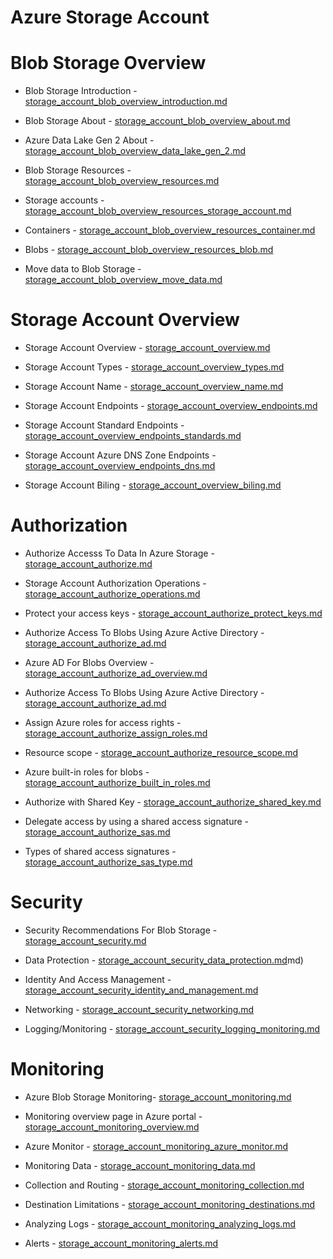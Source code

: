 # Azure Storage Account

# Blob Storage Overview

- Blob Storage Introduction - [storage_account_blob_overview_introduction.md](storage_account_blob_overview_introduction.md)

- Blob Storage About - [storage_account_blob_overview_about.md](storage_account_blob_overview_about.md)

- Azure Data Lake Gen 2 About - [storage_account_blob_overview_data_lake_gen_2.md](storage_account_blob_overview_data_lake_gen_2.md)

- Blob Storage Resources - [storage_account_blob_overview_resources.md](storage_account_blob_overview_resources.md)

- Storage accounts - [storage_account_blob_overview_resources_storage_account.md](storage_account_blob_overview_resources_storage_account.md)

- Containers - [storage_account_blob_overview_resources_container.md](storage_account_blob_overview_resources_container.md)

- Blobs - [storage_account_blob_overview_resources_blob.md](storage_account_blob_overview_resources_blob.md)

- Move data to Blob Storage - [storage_account_blob_overview_move_data.md](storage_account_blob_overview_move_data.md)

# Storage Account Overview

- Storage Account Overview - [storage_account_overview.md](storage_account_overview.md)

- Storage Account Types - [storage_account_overview_types.md](storage_account_overview_types.md)

- Storage Account Name - [storage_account_overview_name.md](storage_account_overview_name.md)

- Storage Account Endpoints - [storage_account_overview_endpoints.md](storage_account_overview_endpoints.md)

- Storage Account Standard Endpoints - [storage_account_overview_endpoints_standards.md](storage_account_overview_endpoints_standards.md)

- Storage Account Azure DNS Zone Endpoints - [storage_account_overview_endpoints_dns.md](storage_account_overview_endpoints_dns.md)

- Storage Account Biling - [storage_account_overview_biling.md](storage_account_overview_biling.md)

# Authorization

- Authorize Accesss To Data In Azure Storage - [storage_account_authorize.md](storage_account_authorize.md)

- Storage Account Authorization Operations - [storage_account_authorize_operations.md](storage_account_authorize_operations.md)

- Protect your access keys - [storage_account_authorize_protect_keys.md](storage_account_authorize_protect_keys.md)

- Authorize Access To Blobs Using Azure Active Directory - [storage_account_authorize_ad.md](storage_account_authorize_ad.md)

- Azure AD For Blobs Overview - [storage_account_authorize_ad_overview.md](storage_account_authorize_ad_overview.md)

- Authorize Access To Blobs Using Azure Active Directory - [storage_account_authorize_ad.md](storage_account_authorize_ad.md)

- Assign Azure roles for access rights - [storage_account_authorize_assign_roles.md](storage_account_authorize_assign_roles.md)

- Resource scope - [storage_account_authorize_resource_scope.md](storage_account_authorize_resource_scope.md)

- Azure built-in roles for blobs - [storage_account_authorize_built_in_roles.md](storage_account_authorize_built_in_roles.md)

- Authorize with Shared Key - [storage_account_authorize_shared_key.md](storage_account_authorize_shared_key.md)

- Delegate access by using a shared access signature - [storage_account_authorize_sas.md](storage_account_authorize_sas.md)

- Types of shared access signatures - [storage_account_authorize_sas_type.md](storage_account_authorize_sas_type.md)

# Security

- Security Recommendations For Blob Storage - [storage_account_security.md](storage_account_security.md)

- Data Protection - [storage_account_security_data_protection.md](storage_account_security_data_protection)md)

- Identity And Access Management - [storage_account_security_identity_and_management.md](storage_account_security_identity_and_management)

- Networking - [storage_account_security_networking.md](storage_account_security_networking)

- Logging/Monitoring - [storage_account_security_logging_monitoring.md](storage_account_security_logging_monitoring)


# Monitoring

- Azure Blob Storage Monitoring- [storage_account_monitoring.md](storage_account_monitoring.md)

- Monitoring overview page in Azure portal - [storage_account_monitoring_overview.md](storage_account_monitoring_overview.md)

- Azure Monitor - [storage_account_monitoring_azure_monitor.md](storage_account_monitoring_azure_monitor.md)

- Monitoring Data - [storage_account_monitoring_data.md](storage_account_monitoring_data.md)

- Collection and Routing - [storage_account_monitoring_collection.md](storage_account_monitoring_collection.md)

- Destination Limitations - [storage_account_monitoring_destinations.md](storage_account_monitoring_destinations.md)

- Analyzing Logs - [storage_account_monitoring_analyzing_logs.md](storage_account_monitoring_analyzing_logs.md)

- Alerts - [storage_account_monitoring_alerts.md](storage_account_monitoring_alerts.md)